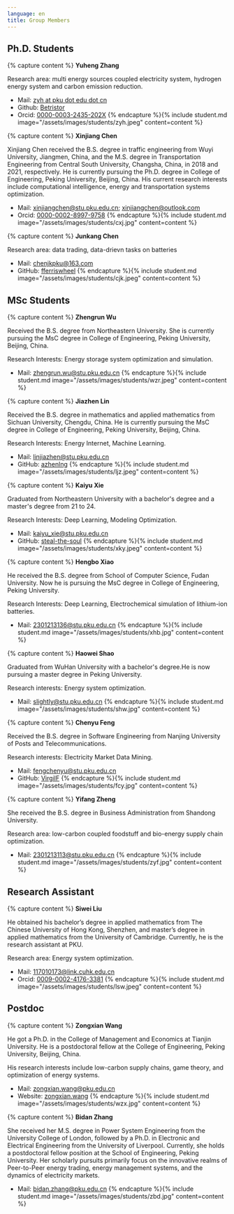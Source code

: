 ```yaml
---
language: en
title: Group Members
---
```


## Ph.D. Students

{% capture content %}
**Yuheng Zhang**

Research area: multi energy sources coupled electricity system, hydrogen energy system and carbon emission reduction.

- <span class="icon icon-mail"></span> Mail: [zyh at pku dot edu dot cn](mailto:zyh@pku.edu.cn)
- <span class="icon icon-github"></span> Github: [Betristor](https://github.com/Betristor)
- <span class="icon icon-orcid"></span> Orcid: [0000-0003-2435-202X](https://orcid.org/0000-0003-2435-202X)
{% endcapture %}{% include student.md image="/assets/images/students/zyh.jpeg" content=content %}

{% capture content %}
**Xinjiang Chen**

Xinjiang Chen received the B.S. degree in traffic engineering from Wuyi University, Jiangmen, China, and the M.S. degree in Transportation Engineering from Central South University, Changsha, China, in 2018 and 2021, respectively. He is currently pursuing the Ph.D. degree in College of Engineering, Peking University, Beijing, China. His current research interests include computational intelligence, energy and transportation systems optimization.

- <span class="icon icon-mail"></span> Mail: [xinjiangchen@stu.pku.edu.cn](mailto:xinjiangchen@stu.pku.edu.cn); [xinjiangchen@outlook.com](mailto:xinjiangchen@outlook.com)
- <span class="icon icon-orcid"></span> Orcid: [0000-0002-8997-9758](https://orcid.org/0000-0002-8997-9758)
{% endcapture %}{% include student.md image="/assets/images/students/cxj.jpg" content=content %}

{% capture content %}
**Junkang Chen**

Research area: data trading, data-drievn tasks on batteries

- <span class="icon icon-mail"></span> Mail: [chenjkpku@163.com](mailto:chenjkpku@163.com)
- <span class="icon icon-github"></span> GitHub: [fferriswheel](https://github.com/fferriswheel)
{% endcapture %}{% include student.md image="/assets/images/students/cjk.jpeg" content=content %}

## MSc Students

{% capture content %}
**Zhengrun Wu**

Received the B.S. degree from Northeastern University. She is currently pursuing the MsC degree in College of Engineering, Peking University, Beijing, China.

Research Interests: Energy storage system optimization and simulation.

- <span class="icon icon-mail"></span> Mail: [zhengrun.wu@stu.pku.edu.cn](mailto:zhengrun.wu@stu.pku.edu.cn)
{% endcapture %}{% include student.md image="/assets/images/students/wzr.jpeg" content=content %}

{% capture content %}
**Jiazhen Lin**

Received the B.S. degree in mathematics and applied mathematics from Sichuan University, Chengdu, China. He is currently pursuing the MsC degree in College of Engineering, Peking University, Beijing, China.

Research Interests: Energy Internet, Machine Learning.

- <span class="icon icon-mail"></span> Mail: [linjiazhen@stu.pku.edu.cn](mailto:linjiazhen@stu.pku.edu.cn)
- <span class="icon icon-github"></span> GitHub: [azhenlng](https://github.com/azhenlng)
{% endcapture %}{% include student.md image="/assets/images/students/ljz.jpeg" content=content %}

{% capture content %}
**Kaiyu Xie**

Graduated from Northeastern University with a bachelor's degree and a master's degree from 21 to 24.

Research Interests: Deep Learning, Modeling Optimization.

- <span class="icon icon-mail"></span> Mail: [kaiyu_xie@stu.pku.edu.cn](mailto:kaiyu_xie@stu.pku.edu.cn)
- <span class="icon icon-github"></span> GitHub: [steal-the-soul](https://github.com/steal-the-soul)
{% endcapture %}{% include student.md image="/assets/images/students/xky.jpeg" content=content %}

{% capture content %}
**Hengbo Xiao**

He received the B.S. degree from School of Computer Science, Fudan University. Now he is pursuing the MsC degree in College of Engineering, Peking University.

Research Interests: Deep Learning, Electrochemical simulation of lithium-ion batteries.

- <span class="icon icon-mail"></span> Mail: [2301213136@stu.pku.edu.cn](mailto:2301213136@stu.pku.edu.cn)
{% endcapture %}{% include student.md image="/assets/images/students/xhb.jpg" content=content %}

{% capture content %}
**Haowei Shao**

Graduated from WuHan University with a bachelor's degree.He is now pursuing a master degree in Peking University.

Research interests: Energy system optimization.

- <span class="icon icon-mail"></span> Mail: [slightly@stu.pku.edu.cn](mailto:slightly@stu.pku.edu.cn)
{% endcapture %}{% include student.md image="/assets/images/students/shw.jpg" content=content %}

{% capture content %}
**Chenyu Feng**

Received the B.S. degree in Software Engineering from Nanjing University of Posts and Telecommunications.

Research interests: Electricity Market Data Mining.

- <span class="icon icon-mail"></span> Mail: [fengchenyu@stu.pku.edu.cn](mailto:fengchenyu@stu.pku.edu.cn)
- <span class="icon icon-github"></span> GitHub: [VirgilF](https://github.com/VirgilF)
{% endcapture %}{% include student.md image="/assets/images/students/fcy.jpg" content=content %}

{% capture content %}
**Yifang Zheng**

She received the B.S. degree in Business Administration from Shandong University.

Research area: low-carbon coupled foodstuff and bio-energy supply chain optimization.

- <span class="icon icon-mail"></span> Mail: [2301213113@stu.pku.edu.cn](mailto:2301213113@stu.pku.edu.cn)
{% endcapture %}{% include student.md image="/assets/images/students/zyf.jpg" content=content %}

## Research Assistant

{% capture content %}
**Siwei Liu**

He obtained his bachelor’s degree in applied mathematics from The Chinese University of Hong Kong, Shenzhen, and master’s degree in applied mathematics from the University of Cambridge. Currently, he is the research assistant at PKU.

Research area: Energy system optimization.

- <span class="icon icon-mail"></span> Mail: [117010173@link.cuhk.edu.cn](mailto:117010173@link.cuhk.edu.cn)
- <span class="icon icon-orcid"></span> Orcid: [0009-0002-4176-3381](https://orcid.org/0009-0002-4176-3381)
{% endcapture %}{% include student.md image="/assets/images/students/lsw.jpeg" content=content %}

## Postdoc

{% capture content %}
**Zongxian Wang**

He got a Ph.D. in the College of Management and Economics at Tianjin University. He is a postdoctoral fellow at the College of Engineering, Peking University, Beijing, China.

His research interests include low-carbon supply chains, game theory, and optimization of energy systems.

- <span class="icon icon-mail"></span> Mail: [zongxian.wang@pku.edu.cn](mailto:zongxian.wang@pku.edu.cn)
- <span class="icon icon-website"></span> Website: [zongxian.wang](zongxian.wang)
{% endcapture %}{% include student.md image="/assets/images/students/wzx.jpg" content=content %}

{% capture content %}
**Bidan Zhang**

She received her M.S. degree in Power System Engineering from the  University College of London, followed by a Ph.D. in Electronic and Electrical Engineering from the University of Liverpool.    Currently, she holds a postdoctoral fellow position at the School of Engineering, Peking University.    Her scholarly pursuits primarily focus on the innovative realms of Peer-to-Peer energy trading, energy management systems, and the dynamics of electricity markets.

- <span class="icon icon-mail"></span> Mail: [bidan.zhang@pku.edu.cn](mailto:bidan.zhang@pku.edu.cn)
{% endcapture %}{% include student.md image="/assets/images/students/zbd.jpg" content=content %}

